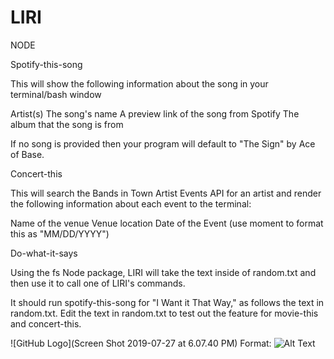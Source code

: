 # LIRI

NODE

Spotify-this-song

This will show the following information about the song in your terminal/bash window

Artist(s) The song's name A preview link of the song from Spotify The album that the song is from

If no song is provided then your program will default to "The Sign" by Ace of Base.

Concert-this

This will search the Bands in Town Artist Events API for an artist and render the following information about each event to the terminal:

Name of the venue Venue location Date of the Event (use moment to format this as "MM/DD/YYYY")

Do-what-it-says

Using the fs Node package, LIRI will take the text inside of random.txt and then use it to call one of LIRI's commands.

It should run spotify-this-song for "I Want it That Way," as follows the text in random.txt. Edit the text in random.txt to test out the feature for movie-this and concert-this.



![GitHub Logo](Screen Shot 2019-07-27 at 6.07.40 PM)
Format: ![Alt Text](url)
